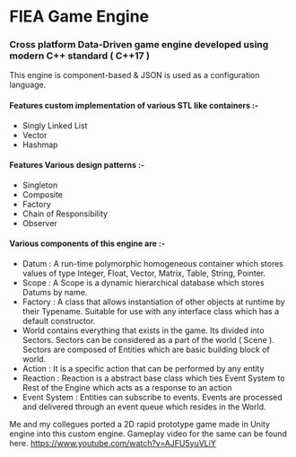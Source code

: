 # FIEA Game Engine
### Cross platform Data-Driven game engine developed using modern C++ standard ( C++17 )

This engine is component-based & JSON is used as a configuration language. 

#### Features custom implementation of various STL like containers :-
* Singly Linked List
* Vector
* Hashmap

#### Features Various design patterns :-
* Singleton
* Composite
* Factory
* Chain of Responsibility
* Observer

#### Various components of this engine are :-
* Datum : A run-time polymorphic homogeneous container which  stores values of type Integer, Float, Vector, Matrix, Table, String, Pointer.
* Scope : A Scope is a dynamic hierarchical database which stores Datums by name.
* Factory : A class that allows instantiation of other objects at runtime by their Typename. Suitable for use with any interface class which has a default constructor.
* World contains everything that exists in the game. Its divided into Sectors. Sectors can be considered as a part of the world ( Scene ). Sectors are composed of Entities which are basic building block of world.
* Action : It is a specific action that can be performed by any entity
* Reaction : Reaction is a abstract base class which ties Event System to Rest of the Engine which acts as a response to an action
* Event System : Entities can subscribe to events. Events are processed and delivered through an event queue which resides in the World.

Me and my collegues ported a 2D rapid prototype game made in Unity engine into this custom engine. Gameplay video for the same can be found here.
https://www.youtube.com/watch?v=AJFU5yuVLiY
